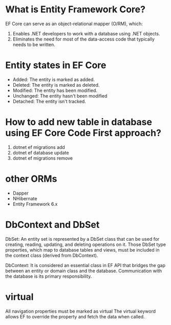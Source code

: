 # What is Entity Framework Core?
EF Core can serve as an object-relational mapper (O/RM), which:
1. Enables .NET developers to work with a database using .NET objects.
2. Eliminates the need for most of the data-access code that typically needs to be written.

# Entity states in EF Core
* Added: The entity is marked as added.
* Deleted: The entity is marked as deleted.
* Modified: The entity has been modified.
* Unchanged: The entity hasn't been modified
* Detached: The entity isn't tracked.

# How to add new table in database using EF Core Code First approach?
1. dotnet ef migrations add
2. dotnet ef database update
3. dotnet ef migrations remove

# other ORMs
* Dapper
* NHibernate
* Entity Framework 6.x

# DbContext and DbSet
DbSet: An entity set is represented by a DbSet class that can be used for creating, reading, updating, and deleting operations on it. Those DbSet type properties, which map to database tables and views, must be included in the context class (derived from DbContext).   

DbContext: It is considered an essential class in EF API that bridges the gap between an entity or domain class and the database. Communication with the database is its primary responsibility.

# virtual
All navigation properties must be marked as virtual
The virtual keyword allows EF to override the property and fetch the data when called. 

# 